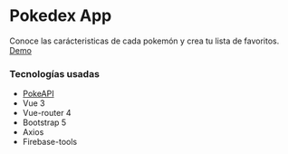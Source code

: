 # Pokedex App
Conoce las carácteristicas de cada pokemón y crea tu lista de favoritos. [Demo](https://pokemon-vue-557e8.web.app)

### Tecnologías usadas
 - [PokeAPI](https://pokeapi.co/)
 - Vue 3
 - Vue-router 4
 - Bootstrap 5
 - Axios
 - Firebase-tools